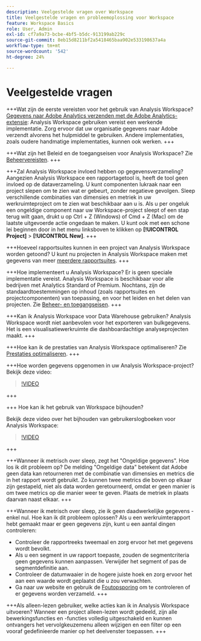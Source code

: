 ```yaml
---
description: Veelgestelde vragen over Workspace
title: Veelgestelde vragen en probleemoplossing voor Workspace
feature: Workspace Basics
role: User, Admin
exl-id: cf7a9a73-bcbe-4bf5-b5dc-913199ab229c
source-git-commit: 8eb15d8211bf2a5418465baa902e533198637a4a
workflow-type: tm+mt
source-wordcount: '542'
ht-degree: 24%

---
```


# Veelgestelde vragen

+++Wat zijn de eerste vereisten voor het gebruik van Analysis Workspace?
[Gegevens naar Adobe Analytics verzenden met de Adobe Analytics-extensie](/help/implement/launch/validate-publish-prod.md): Analysis Workspace gebruiken vereist een werkende implementatie. Zorg ervoor dat uw organisatie gegevens naar Adobe verzendt alvorens het hulpmiddel te gebruiken. Andere implementaties, zoals oudere handmatige implementaties, kunnen ook werken.
+++

+++Wat zijn het Beleid en de toegangseisen voor Analysis Workspace?
Zie [Beheervereisten](/help/analyze/analysis-workspace/workspace-faq/frequently-asked-questions-analysis-workspace.md).
+++

+++Zal Analysis Workspace invloed hebben op gegevensverzameling?
Aangezien Analysis Workspace een rapportagetool is, heeft de tool geen invloed op de dataverzameling. U kunt componenten lukraak naar een project slepen om te zien wat er gebeurt, zonder negatieve gevolgen. Sleep verschillende combinaties van dimensies en metriek in uw werkruimteproject om te zien wat beschikbaar aan u is. Als u per ongeluk een ongeldige component naar uw Workspace-project sleept of een stap terug wilt gaan, drukt u op Ctrl + Z (Windows) of Cmd + Z (Mac) om de laatste uitgevoerde actie ongedaan te maken. U kunt ook met een schone lei beginnen door in het menu linksboven te klikken op **[!UICONTROL Project]** > **[!UICONTROL New]**.
+++

+++Hoeveel rapportsuites kunnen in een project van Analysis Workspace worden getoond?
U kunt nu projecten in Analysis Workspace maken met gegevens van meer [meerdere rapportsuites](https://experienceleague.adobe.com/docs/analytics/analyze/analysis-workspace/build-workspace-project/multiple-report-suites.html).
+++

+++Hoe implementeert u Analysis Workspace?
Er is geen speciale implementatie vereist. Analysis Workspace is beschikbaar voor alle bedrijven met Analytics Standard of Premium. Nochtans, zijn de standaardtoestemmingen op inhoud (zoals rapportsuites en projectcomponenten) van toepassing, en voor het leiden en het delen van projecten. Zie [Beheer- en toegangseisen](/help/analyze/analysis-workspace/workspace-faq/frequently-asked-questions-analysis-workspace.md).
+++

+++Kan ik Analysis Workspace voor Data Warehouse gebruiken?
Analysis Workspace wordt niet aanbevolen voor het exporteren van bulkgegevens. Het is een visualisatiewerkruimte die dashboardachtige analyseprojecten maakt.
+++

+++Hoe kan ik de prestaties van Analysis Workspace optimaliseren?
Zie [Prestaties optimaliseren](/help/analyze/analysis-workspace/workspace-faq/optimizing-performance.md).
+++

+++Hoe worden gegevens opgenomen in uw Analysis Workspace-project?
Bekijk deze video:

>[!VIDEO](https://video.tv.adobe.com/v/31072/?quality=12)

+++

+++ Hoe kan ik het gebruik van Workspace bijhouden?

Bekijk deze video over het bijhouden van gebruikerslogboeken voor Analysis Workspace:

>[!VIDEO](https://video.tv.adobe.com/v/29768/?quality=12)

+++

+++Wanneer ik metrisch over sleep, zegt het &quot;Ongeldige gegevens&quot;. Hoe los ik dit probleem op?
De melding &quot;Ongeldige data&quot; betekent dat Adobe geen data kan retourneren met de combinatie van dimensies en metrics die in het rapport wordt gebruikt. Zo kunnen twee metrics die boven op elkaar zijn gestapeld, niet als data worden geretourneerd, omdat er geen manier is om twee metrics op die manier weer te geven. Plaats de metriek in plaats daarvan naast elkaar.
+++

+++Wanneer ik metrisch over sleep, zie ik geen daadwerkelijke gegevens - enkel nul. Hoe kan ik dit probleem oplossen?
Als u een werkruimterapport hebt gemaakt maar er geen gegevens zijn, kunt u een aantal dingen controleren:

* Controleer de rapportreeks tweemaal en zorg ervoor het met gegevens wordt bevolkt.
* Als u een segment in uw rapport toepaste, zouden de segmentcriteria geen gegevens kunnen aanpassen. Verwijder het segment of pas de segmentdefinitie aan.
* Controleer de datumwaaier in de hogere juiste hoek en zorg ervoor het aan een waarde wordt geplaatst die u zou verwachten.
* Ga naar uw website en gebruik de [Foutopsporing](https://experienceleague.adobe.com/docs/debugger/using/experience-cloud-debugger.html) om te controleren of er gegevens worden verzameld.
+++

+++Als alleen-lezen gebruiker, welke acties kan ik in Analysis Workspace uitvoeren?
Wanneer een project alleen-lezen wordt gedeeld, zijn alle bewerkingsfuncties en -functies volledig uitgeschakeld en kunnen ontvangers het vervolgkeuzemenu alleen wijzigen en een filter op een vooraf gedefinieerde manier op het deelvenster toepassen.
+++